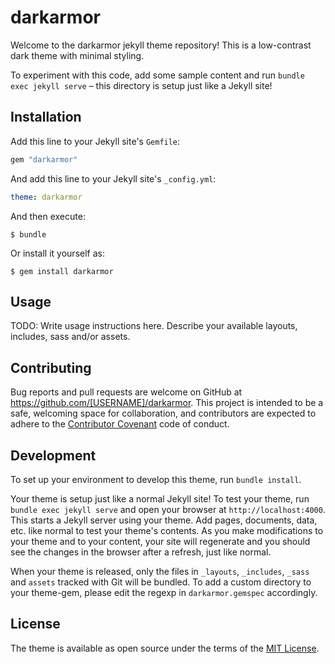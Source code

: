 # darkarmor

Welcome to the darkarmor jekyll theme repository! This is a low-contrast dark theme with minimal styling.

To experiment with this code, add some sample content and run `bundle exec jekyll serve` – this directory is setup just like a Jekyll site!

## Installation

Add this line to your Jekyll site's `Gemfile`:

```ruby
gem "darkarmor"
```

And add this line to your Jekyll site's `_config.yml`:

```yaml
theme: darkarmor
```

And then execute:

    $ bundle

Or install it yourself as:

    $ gem install darkarmor

## Usage

TODO: Write usage instructions here. Describe your available layouts, includes, sass and/or assets.

## Contributing

Bug reports and pull requests are welcome on GitHub at https://github.com/[USERNAME]/darkarmor. This project is intended to be a safe, welcoming space for collaboration, and contributors are expected to adhere to the [Contributor Covenant](https://www.contributor-covenant.org/) code of conduct.

## Development

To set up your environment to develop this theme, run `bundle install`.

Your theme is setup just like a normal Jekyll site! To test your theme, run `bundle exec jekyll serve` and open your browser at `http://localhost:4000`. This starts a Jekyll server using your theme. Add pages, documents, data, etc. like normal to test your theme's contents. As you make modifications to your theme and to your content, your site will regenerate and you should see the changes in the browser after a refresh, just like normal.

When your theme is released, only the files in `_layouts`, `_includes`, `_sass` and `assets` tracked with Git will be bundled.
To add a custom directory to your theme-gem, please edit the regexp in `darkarmor.gemspec` accordingly.

## License

The theme is available as open source under the terms of the [MIT License](https://opensource.org/licenses/MIT).

